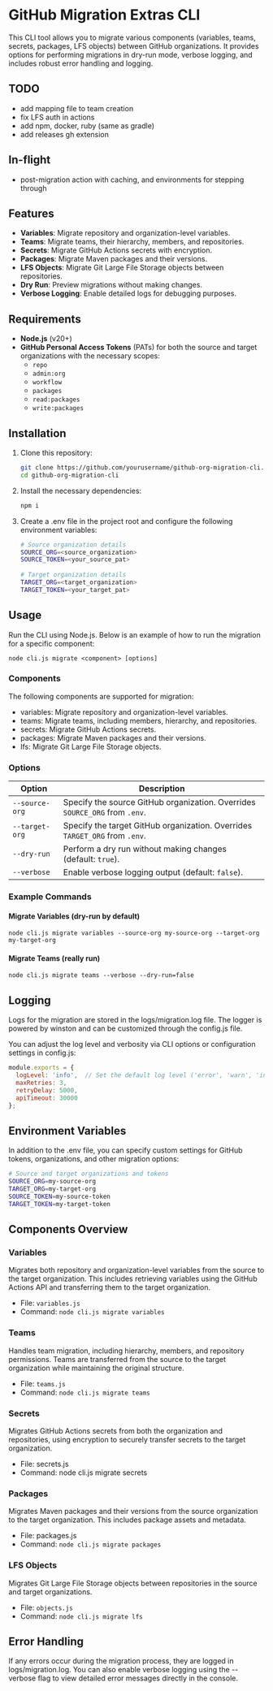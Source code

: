 # GitHub Migration Extras CLI

This CLI tool allows you to migrate various components (variables, teams, secrets, packages, LFS objects) between GitHub organizations. It provides options for performing migrations in dry-run mode, verbose logging, and includes robust error handling and logging.

## TODO

- add mapping file to team creation
- fix LFS auth in actions
- add npm, docker, ruby (same as gradle)
- add releases gh extension

## In-flight
- post-migration action with caching, and environments for stepping through

## Features

- **Variables**: Migrate repository and organization-level variables.
- **Teams**: Migrate teams, their hierarchy, members, and repositories.
- **Secrets**: Migrate GitHub Actions secrets with encryption.
- **Packages**: Migrate Maven packages and their versions.
- **LFS Objects**: Migrate Git Large File Storage objects between repositories.
- **Dry Run**: Preview migrations without making changes.
- **Verbose Logging**: Enable detailed logs for debugging purposes.

## Requirements

- **Node.js** (v20+)
- **GitHub Personal Access Tokens** (PATs) for both the source and target organizations with the necessary scopes:
  - `repo`
  - `admin:org`
  - `workflow`
  - `packages`
  - `read:packages`
  - `write:packages`

## Installation

1. Clone this repository:
   ```bash
   git clone https://github.com/yourusername/github-org-migration-cli.git
   cd github-org-migration-cli
   ```

2. Install the necessary dependencies:
   ```bash
   npm i
   ```

3. Create a .env file in the project root and configure the following environment variables:
   ```bash
   # Source organization details
   SOURCE_ORG=<source_organization>
   SOURCE_TOKEN=<your_source_pat>
  
   # Target organization details
   TARGET_ORG=<target_organization>
   TARGET_TOKEN=<your_target_pat>
   ```

## Usage

Run the CLI using Node.js. Below is an example of how to run the migration for a specific component:

```
node cli.js migrate <component> [options]
```

### Components

The following components are supported for migration:

- variables: Migrate repository and organization-level variables.
- teams: Migrate teams, including members, hierarchy, and repositories.
- secrets: Migrate GitHub Actions secrets.
- packages: Migrate Maven packages and their versions.
- lfs: Migrate Git Large File Storage objects.

### Options

| Option         | Description                                                                 |
|----------------|-----------------------------------------------------------------------------|
| `--source-org` | Specify the source GitHub organization. Overrides `SOURCE_ORG` from `.env`. |
| `--target-org` | Specify the target GitHub organization. Overrides `TARGET_ORG` from `.env`. |
| `--dry-run`    | Perform a dry run without making changes (default: `true`).                 |
| `--verbose`    | Enable verbose logging output (default: `false`).                           |

### Example Commands

#### Migrate Variables (dry-run by default)
```
node cli.js migrate variables --source-org my-source-org --target-org my-target-org
```
#### Migrate Teams (really run)
```
node cli.js migrate teams --verbose --dry-run=false
```

## Logging
Logs for the migration are stored in the logs/migration.log file. The logger is powered by winston and can be customized through the config.js file.

You can adjust the log level and verbosity via CLI options or configuration settings in config.js:

```javascript
module.exports = {
  logLevel: 'info',  // Set the default log level ('error', 'warn', 'info', 'verbose', 'debug')
  maxRetries: 3,
  retryDelay: 5000,
  apiTimeout: 30000
};
```

## Environment Variables
In addition to the .env file, you can specify custom settings for GitHub tokens, organizations, and other migration options:
```bash
# Source and target organizations and tokens
SOURCE_ORG=my-source-org
TARGET_ORG=my-target-org
SOURCE_TOKEN=my-source-token
TARGET_TOKEN=my-target-token
```

## Components Overview

### Variables
Migrates both repository and organization-level variables from the source to the target organization. This includes retrieving variables using the GitHub Actions API and transferring them to the target organization.
- File: `variables.js`
- Command: `node cli.js migrate variables`

### Teams
Handles team migration, including hierarchy, members, and repository permissions. Teams are transferred from the source to the target organization while maintaining the original structure.
- File: `teams.js`
- Command: `node cli.js migrate teams`

### Secrets
Migrates GitHub Actions secrets from both the organization and repositories, using encryption to securely transfer secrets to the target organization.
- File: secrets.js
- Command: node cli.js migrate secrets

### Packages
Migrates Maven packages and their versions from the source organization to the target organization. This includes package assets and metadata.
- File: packages.js
- Command: `node cli.js migrate packages`

### LFS Objects
Migrates Git Large File Storage objects between repositories in the source and target organizations.
- File: `objects.js`
- Command: `node cli.js migrate lfs`

## Error Handling
If any errors occur during the migration process, they are logged in logs/migration.log. You can also enable verbose logging using the --verbose flag to view detailed error messages directly in the console.
